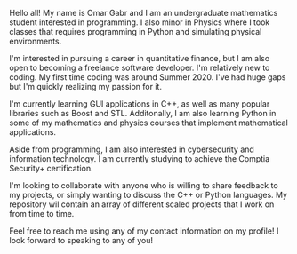 Hello all! My name is Omar Gabr and I am an undergraduate mathematics student interested in programming.
I also minor in Physics where I took classes that requires programming in Python and simulating physical environments.


I'm interested in pursuing a career in quantitative finance, but I am also open to becoming a freelance software developer.
I'm relatively new to coding. My first time coding was around Summer 2020. I've had huge gaps  but I'm quickly realizing my passion for it.


I'm currently learning GUI applications in C++, as well as many popular libraries such as Boost and STL.
Additonally, I am also learning Python in some of my mathematics and physics courses that implement mathematical applications.

Aside from programming, I am also interested in cybersecurity and information technology. I am currently studying to achieve the Comptia Security+ certification.

I'm looking to collaborate with anyone who is willing to share feedback to my projects, or simply wanting to discuss the C++ or Python languages.
My repository wil contain an array of different scaled projects that I work on from time to time.


Feel free to reach me using any of my contact information on my profile! I look forward to speaking to any of you!
